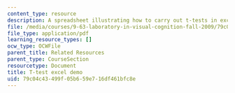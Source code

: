 ```yaml
---
content_type: resource
description: A spreadsheet illustrating how to carry out t-tests in excel.
file: /media/courses/9-63-laboratory-in-visual-cognition-fall-2009/79c04c43499f05b659e716df461bfc8e_MIT9_63F09_rr03.pdf
file_type: application/pdf
learning_resource_types: []
ocw_type: OCWFile
parent_title: Related Resources
parent_type: CourseSection
resourcetype: Document
title: T-test excel demo
uid: 79c04c43-499f-05b6-59e7-16df461bfc8e
---
```

